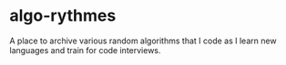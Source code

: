 # algo-rythmes
A place to archive various random algorithms that I code as I learn new languages and train for code interviews.
